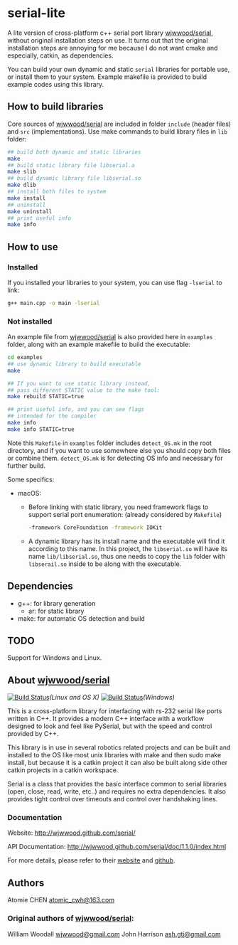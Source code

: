 # serial-lite

A lite version of cross-platform c++ serial port library [wjwwood/serial](https://github.com/wjwwood/serial), without original installation steps on use. It turns out that the original installation steps are annoying for me because I do not want cmake and especially, catkin, as dependencies.

You can build your own dynamic and static `serial` libraries for portable use, or install them to your system. Example makefile is provided to build example codes using this library.



## How to build libraries

Core sources of [wjwwood/serial](https://github.com/wjwwood/serial) are included in folder `include` (header files) and `src` (implementations). Use make commands to build library files in `lib` folder: 

```sh
## build both dynamic and static libraries
make
## build static library file libserial.a
make slib
## build dynamic library file libserial.so
make dlib
## install both files to system
make install
## uninstall
make uninstall
## print useful info
make info
```



## How to use

### Installed

If you installed your libraries to your system, you can use flag `-lserial` to link:

```sh
g++ main.cpp -o main -lserial
```

### Not installed

An example file from [wjwwood/serial](https://github.com/wjwwood/serial) is also provided here in `examples` folder, along with an example makefile to build the executable:

```sh
cd examples
## use dynamic library to build executable
make

## If you want to use static library instead, 
## pass different STATIC value to the make tool:
make rebuild STATIC=true

## print useful info, and you can see flags
## intended for the compiler
make info
make info STATIC=true
```

Note this `Makefile` in `examples` folder includes `detect_OS.mk` in the root directory, and if you want to use somewhere else you should copy both files or combine them. `detect_OS.mk` is for detecting OS info and necessary for further build.

Some specifics: 

- macOS: 

  - Before linking with static library, you need framework flags to support serial port enumeration: (already considered by `Makefile`)

    ```sh
    -framework CoreFoundation -framework IOKit
    ```

  - A dynamic library has its install name and the executable will find it according to this name. In this project, the `libserial.so` will have its name `lib/libserial.so`, thus one needs to copy the `lib` folder with `libserail.so` inside to be along with the executable.



## Dependencies

- g++: for library generation
  - ar: for static library
- make: for automatic OS detection and build



## TODO

Support for Windows and Linux.



## About [wjwwood/serial](https://github.com/wjwwood/serial)

[![Build Status](https://travis-ci.org/wjwwood/serial.svg?branch=master)](https://travis-ci.org/wjwwood/serial)*(Linux and OS X)* [![Build Status](https://ci.appveyor.com/api/projects/status/github/wjwwood/serial)](https://ci.appveyor.com/project/wjwwood/serial)*(Windows)*

This is a cross-platform library for interfacing with rs-232 serial like ports written in C++. It provides a modern C++ interface with a workflow designed to look and feel like PySerial, but with the speed and control provided by C++. 

This library is in use in several robotics related projects and can be built and installed to the OS like most unix libraries with make and then sudo make install, but because it is a catkin project it can also be built along side other catkin projects in a catkin workspace.

Serial is a class that provides the basic interface common to serial libraries (open, close, read, write, etc..) and requires no extra dependencies. It also provides tight control over timeouts and control over handshaking lines. 

### Documentation

Website: http://wjwwood.github.com/serial/

API Documentation: http://wjwwood.github.com/serial/doc/1.1.0/index.html



For more details, please refer to their [website](http://wjwwood.github.com/serial/) and [github](https://github.com/wjwwood/serial).



## Authors

Atomie CHEN <atomic_cwh@163.com>

### Original authors of [wjwwood/serial](https://github.com/wjwwood/serial): 

William Woodall <wjwwood@gmail.com>
John Harrison <ash.gti@gmail.com>